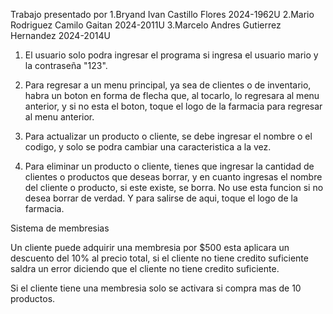 Trabajo presentado por
1.Bryand Ivan Castillo Flores 2024-1962U
2.Mario Rodriguez Camilo Gaitan 2024-2011U
3.Marcelo Andres Gutierrez Hernandez 2024-2014U


1. El usuario solo podra ingresar el programa si ingresa el usuario mario y la contraseña "123".

2. Para regresar a un menu principal, ya sea de clientes o de inventario, habra un boton en forma de flecha que, al tocarlo, lo regresara al menu anterior,
y si  no esta el boton, toque el logo de la farmacia para regresar al menu anterior. 

3. Para actualizar un producto o cliente, se debe ingresar el nombre o el codigo, y solo se podra cambiar una caracteristica a la vez.

4. Para eliminar un producto o cliente, tienes que ingresar la cantidad de clientes o productos que deseas borrar, y en cuanto ingresas el nombre del cliente o producto, si este existe, 
se borra. No use esta funcion si no desea borrar de verdad. Y para salirse de aqui, toque el logo de la farmacia. 


Sistema de membresias

Un cliente puede adquirir una membresia por $500 esta aplicara un descuento del 10% al precio total, si el cliente no tiene credito suficiente saldra un error diciendo que el cliente no tiene 
credito suficiente.

Si el cliente tiene una membresia solo se activara si compra mas de 10 productos.
 